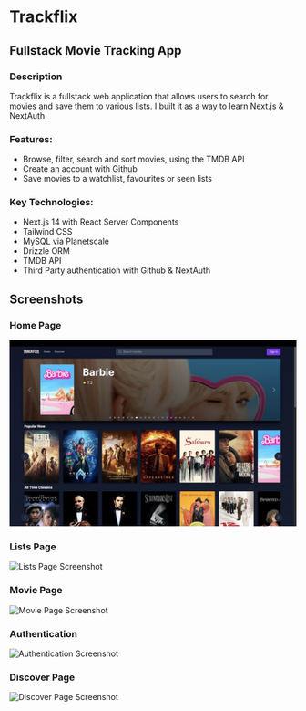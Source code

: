 # Trackflix

## Fullstack Movie Tracking App

### Description

Trackflix is a fullstack web application that allows users to search for movies and save them to various lists. I built it as a way to learn Next.js & NextAuth.

### Features:

- Browse, filter, search and sort movies, using the TMDB API
- Create an account with Github
- Save movies to a watchlist, favourites or seen lists

### Key Technologies:

- Next.js 14 with React Server Components
- Tailwind CSS
- MySQL via Planetscale
- Drizzle ORM
- TMDB API
- Third Party authentication with Github & NextAuth

## Screenshots

### Home Page

![Home Page Screenshot](./screenshots/trackflix-home.jpg)

### Lists Page

![Lists Page Screenshot](./screenshots/trackflix-lists.png)

### Movie Page

![Movie Page Screenshot](./screenshots/trackflix-details.png)

### Authentication

![Authentication Screenshot](./screenshots/trackflix-auth.png)

### Discover Page

![Discover Page Screenshot](./screenshots/trackflix-discover.png)

